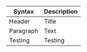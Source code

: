| Syntax | Description |
| ----------- | ----------- |
| Header | Title |
| Paragraph | Text | 
| Testing | Testing |
